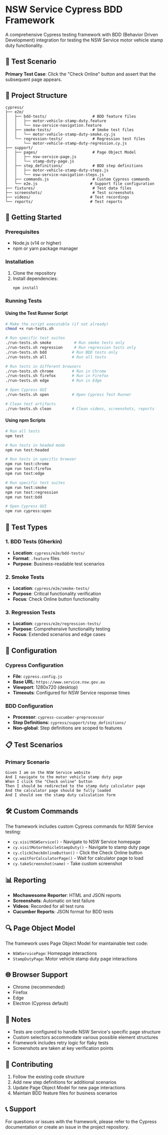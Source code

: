 # NSW Service Cypress BDD Framework

A comprehensive Cypress testing framework with BDD (Behavior Driven Development) integration for testing the NSW Service motor vehicle stamp duty functionality.

## 🎯 Test Scenario

**Primary Test Case**: Click the "Check Online" button and assert that the subsequent page appears.

## 📁 Project Structure

```
cypress/
├── e2e/
│   ├── bdd-tests/                    # BDD feature files
│   │   ├── motor-vehicle-stamp-duty.feature
│   │   └── nsw-service-navigation.feature
│   ├── smoke-tests/                  # Smoke test files
│   │   └── motor-vehicle-stamp-duty-smoke.cy.js
│   └── regression-tests/             # Regression test files
│       └── motor-vehicle-stamp-duty-regression.cy.js
├── support/
│   ├── pages/                        # Page Object Model
│   │   ├── nsw-service-page.js
│   │   └── stamp-duty-page.js
│   ├── step_definitions/             # BDD step definitions
│   │   ├── motor-vehicle-stamp-duty-steps.js
│   │   └── nsw-service-navigation-steps.js
│   ├── commands.js                   # Custom Cypress commands
│   └── e2e.js                       # Support file configuration
├── fixtures/                         # Test data files
├── screenshots/                      # Test screenshots
├── videos/                          # Test recordings
└── reports/                         # Test reports
```

## 🚀 Getting Started

### Prerequisites

- Node.js (v14 or higher)
- npm or yarn package manager

### Installation

1. Clone the repository
2. Install dependencies:
   ```bash
   npm install
   ```

### Running Tests

#### Using the Test Runner Script

```bash
# Make the script executable (if not already)
chmod +x run-tests.sh

# Run specific test suites
./run-tests.sh smoke          # Run smoke tests only
./run-tests.sh regression     # Run regression tests only
./run-tests.sh bdd           # Run BDD tests only
./run-tests.sh all           # Run all tests

# Run tests in different browsers
./run-tests.sh chrome        # Run in Chrome
./run-tests.sh firefox       # Run in Firefox
./run-tests.sh edge          # Run in Edge

# Open Cypress GUI
./run-tests.sh open          # Open Cypress Test Runner

# Clean test artifacts
./run-tests.sh clean         # Clean videos, screenshots, reports
```

#### Using npm Scripts

```bash
# Run all tests
npm test

# Run tests in headed mode
npm run test:headed

# Run tests in specific browser
npm run test:chrome
npm run test:firefox
npm run test:edge

# Run specific test suites
npm run test:smoke
npm run test:regression
npm run test:bdd

# Open Cypress GUI
npm run cypress:open
```

## 🧪 Test Types

### 1. BDD Tests (Gherkin)
- **Location**: `cypress/e2e/bdd-tests/`
- **Format**: `.feature` files
- **Purpose**: Business-readable test scenarios

### 2. Smoke Tests
- **Location**: `cypress/e2e/smoke-tests/`
- **Purpose**: Critical functionality verification
- **Focus**: Check Online button functionality

### 3. Regression Tests
- **Location**: `cypress/e2e/regression-tests/`
- **Purpose**: Comprehensive functionality testing
- **Focus**: Extended scenarios and edge cases

## 🔧 Configuration

### Cypress Configuration
- **File**: `cypress.config.js`
- **Base URL**: `https://www.service.nsw.gov.au`
- **Viewport**: 1280x720 (desktop)
- **Timeouts**: Configured for NSW Service response times

### BDD Configuration
- **Processor**: `cypress-cucumber-preprocessor`
- **Step Definitions**: `cypress/support/step_definitions/`
- **Non-global**: Step definitions are scoped to features

## 📋 Test Scenarios

### Primary Scenario
```
Given I am on the NSW Service website
And I navigate to the motor vehicle stamp duty page
When I click the "Check online" button
Then I should be redirected to the stamp duty calculator page
And the calculator page should be fully loaded
And I should see the stamp duty calculation form
```

## 🛠️ Custom Commands

The framework includes custom Cypress commands for NSW Service testing:

- `cy.visitNSWService()` - Navigate to NSW Service homepage
- `cy.visitMotorVehicleStampDuty()` - Navigate to stamp duty page
- `cy.clickCheckOnlineButton()` - Click the Check Online button
- `cy.waitForCalculatorPage()` - Wait for calculator page to load
- `cy.takeScreenshot(name)` - Take custom screenshot

## 📊 Reporting

- **Mochawesome Reporter**: HTML and JSON reports
- **Screenshots**: Automatic on test failure
- **Videos**: Recorded for all test runs
- **Cucumber Reports**: JSON format for BDD tests

## 🔍 Page Object Model

The framework uses Page Object Model for maintainable test code:

- `NSWServicePage`: Homepage interactions
- `StampDutyPage`: Motor vehicle stamp duty page interactions

## 🌐 Browser Support

- Chrome (recommended)
- Firefox
- Edge
- Electron (Cypress default)

## 📝 Notes

- Tests are configured to handle NSW Service's specific page structure
- Custom selectors accommodate various possible element structures
- Framework includes retry logic for flaky tests
- Screenshots are taken at key verification points

## 🤝 Contributing

1. Follow the existing code structure
2. Add new step definitions for additional scenarios
3. Update Page Object Model for new page interactions
4. Maintain BDD feature files for business scenarios

## 📞 Support

For questions or issues with the framework, please refer to the Cypress documentation or create an issue in the project repository.

